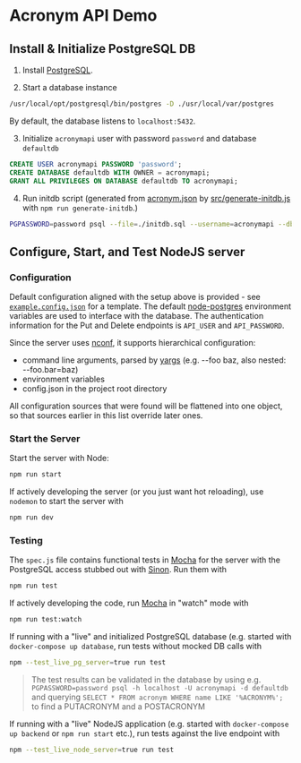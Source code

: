 # Acronym API Demo

## Install & Initialize PostgreSQL DB

1. Install [PostgreSQL](https://www.postgresql.org).

2. Start a database instance
```sh
/usr/local/opt/postgresql/bin/postgres -D ./usr/local/var/postgres
```

By default, the database listens to `localhost:5432`.

3. Initialize `acronymapi` user with password `password` and database `defaultdb`

```sql
CREATE USER acronymapi PASSWORD 'password';
CREATE DATABASE defaultdb WITH OWNER = acronymapi;
GRANT ALL PRIVILEGES ON DATABASE defaultdb TO acronymapi;
```

4. Run initdb script (generated from [acronym.json](./acronym.json) by [src/generate-initdb.js](src/generate-initdb.js) with `npm run generate-initdb`.)

```sh
PGPASSWORD=password psql --file=./initdb.sql --username=acronymapi --dbname=defaultdb
```

## Configure, Start, and Test NodeJS server

### Configuration

Default configuration aligned with the setup above is provided - see [`example.config.json`](./example.config.json) for a template. The default [node-postgres](https://node-postgres.com) environment variables are used to interface with the database. The authentication information for the Put and Delete endpoints is `API_USER` and `API_PASSWORD`.

Since the server uses [nconf](https://www.npmjs.com/package/nconf), it supports hierarchical configuration:

- command line arguments, parsed by [yargs](https://www.npmjs.com/package/yargs) (e.g. --foo baz, also nested: --foo.bar=baz)
- environment variables
- config.json in the project root directory

All configuration sources that were found will be flattened into one object, so that sources earlier in this list override later ones.

### Start the Server

Start the server with Node:

```sh
npm run start
```

If actively developing the server (or you just want hot reloading), use `nodemon` to start the server with

```sh
npm run dev
```

### Testing

The `spec.js` file contains functional tests in [Mocha](https://mochajs.org/) for the server with the PostgreSQL access stubbed out with [Sinon](https://sinonjs.org/). Run them with

```sh
npm run test
```

If actively developing the code, run [Mocha](https://mochajs.org/) in "watch" mode with

```sh
npm run test:watch
```

If running with a "live" and initialized PostgreSQL database (e.g. started with `docker-compose up database`, run tests without mocked DB calls with

```sh
npm --test_live_pg_server=true run test
```

> The test results can be validated in the database by using e.g. `PGPASSWORD=password psql -h localhost -U acronymapi -d defaultdb` and querying `SELECT * FROM acronym WHERE name LIKE '%ACRONYM%';` to find a PUTACRONYM and a POSTACRONYM

If running with a "live" NodeJS application (e.g. started with `docker-compose up backend` or `npm run start` etc.), run tests against the live endpoint with

```sh
npm --test_live_node_server=true run test
```
